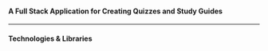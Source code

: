 <div align="center>
  <h2>The Quiz</h2>
  <a href="https://github.com/VPYen/TheQuiz">
    <img src="" alt="" />
  </a>
  <h4>
    A Full Stack Application for Creating Quizzes and Study Guides
  </h4>
</div>

---

#### Technologies & Libraries









<!-- MARKDOWN LINKS & IMAGES -->
<!-- https://www.markdownguide.org/basic-syntax/#reference-style-links -->
